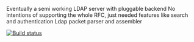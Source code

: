 Eventually a semi working LDAP server with pluggable backend
No intentions of supporting the whole RFC, just needed features like search and authentication
Ldap packet parser and assembler

[![Build status](https://ci.appveyor.com/api/projects/status/ki6mn3s1f33yjpmx?svg=true)](https://ci.appveyor.com/project/vforteli/flexinetsldap)
